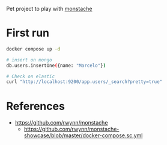 Pet project to play with [monstache](https://github.com/rwynn/monstache)

# First run

```sh
docker compose up -d

# insert on mongo
db.users.insertOne({name: "Marcelo"})

# Check on elastic
curl "http://localhost:9200/app.users/_search?pretty=true"

```

# References

- https://github.com/rwynn/monstache
  - https://github.com/rwynn/monstache-showcase/blob/master/docker-compose.sc.yml
